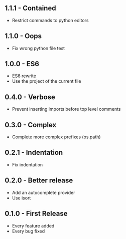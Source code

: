 ## 1.1.1 - Contained
* Restrict commands to python editors

## 1.1.0 - Oops
* Fix wrong python file test

## 1.0.0 - ES6
* ES6 rewrite
* Use the project of the current file

## 0.4.0 - Verbose
* Prevent inserting imports before top level comments

## 0.3.0 - Complex
* Complete more complex prefixes (os.path)

## 0.2.1 - Indentation
* Fix indentation

## 0.2.0 - Better release
* Add an autocomplete provider
* Use isort

## 0.1.0 - First Release
* Every feature added
* Every bug fixed
